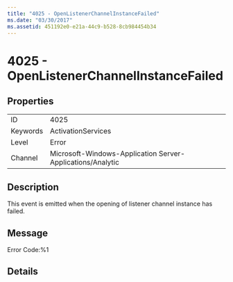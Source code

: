 ```yaml
---
title: "4025 - OpenListenerChannelInstanceFailed"
ms.date: "03/30/2017"
ms.assetid: 451192e0-e21a-44c9-b528-8cb984454b34
---
```

# 4025 - OpenListenerChannelInstanceFailed
## Properties  
  
|||  
|-|-|  
|ID|4025|  
|Keywords|ActivationServices|  
|Level|Error|  
|Channel|Microsoft-Windows-Application Server-Applications/Analytic|  
  
## Description  
 This event is emitted when the opening of listener channel instance has failed.  
  
## Message  
 Error Code:%1  
  
## Details
